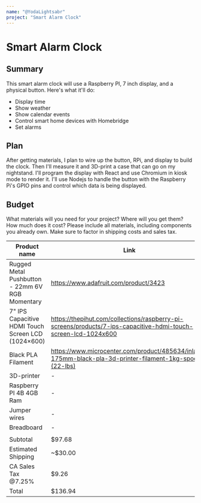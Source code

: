 ```yaml
---
name: "@YodaLightsabr"
project: "Smart Alarm Clock"
---
```


# Smart Alarm Clock

## Summary

This smart alarm clock will use a Raspberry PI, 7 inch display, and a physical button. Here's what it'll do:

* Display time
* Show weather
* Show calendar events
* Control smart home devices with Homebridge
* Set alarms

## Plan

After getting materials, I plan to wire up the button, RPi, and display to build the clock. Then I'll measure it and 3D-print a case that can go on my nightstand. I'll program the display with React and use Chromium in kiosk mode to render it. I'll use Nodejs to handle the button with the Raspberry Pi's GPIO pins and control which data is being displayed.

## Budget

What materials will you need for your project? Where will you get them? How much does it cost? Please include all materials, including components you already own. Make sure to factor in shipping costs and sales tax.


Product name |	Link	| Price
--- | --- | ---
Rugged Metal Pushbutton - 22mm 6V RGB Momentary |	https://www.adafruit.com/product/3423 | 	$16.50
7" IPS Capacitive HDMI Touch Screen LCD (1024×600)	| https://thepihut.com/collections/raspberry-pi-screens/products/7-ips-capacitive-hdmi-touch-screen-lcd-1024x600	| $63.19
Black PLA Filament |	https://www.microcenter.com/product/485634/inland-175mm-black-pla-3d-printer-filament-1kg-spool-(22-lbs)	| $17.99
3D-printer	| -	| -
Raspberry PI 4B 4GB Ram | - | -
Jumper wires | - | -
Breadboard | - | -
   |    |  
  | Subtotal | $97.68
  | Estimated Shipping | ~$30.00
  | CA Sales Tax @7.25% | $9.26
  | Total  | $136.94
